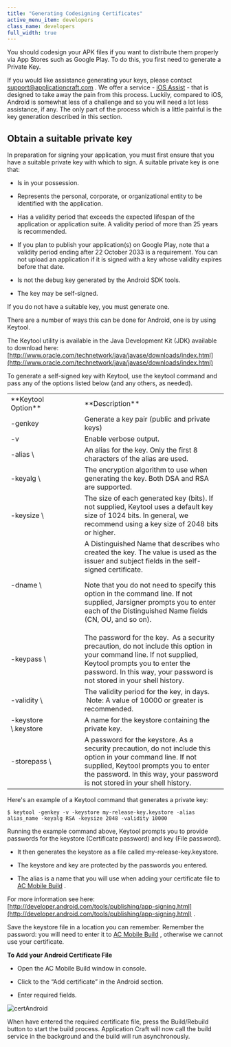 ```yaml
---
title: "Generating Codesigning Certificates"
active_menu_item: developers
class_name: developers
full_width: true
---
```



You should codesign your APK files if you want to distribute them properly via App Stores such as Google Play. To do this, you first need to generate a Private Key.

If you would like assistance generating your keys, please contact [support@applicationcraft.com](mailto:support@applicationcraft.com) . We offer a service - [iOS Assist](/developers/user-guide/ac-mobile-build-phonegap/cordova/certificates/ios-keys-and-certificates/i-havent-got-a-mac) - that is designed to take away the pain from this process. Luckily, compared to iOS, Android is somewhat less of a challenge and so you will need a lot less assistance, if any. The only part of the process which is a little painful is the key generation described in this section.

## Obtain a suitable private key

In preparation for signing your application, you must first ensure that you have a suitable private key with which to sign. A suitable private key is one that:

 - Is in your possession.

 - Represents the personal, corporate, or organizational entity to be identified with the application.

 - Has a validity period that exceeds the expected lifespan of the application or application suite. A validity period of more than 25 years is recommended.

 - If you plan to publish your application(s) on Google Play, note that a validity period ending after 22 October 2033 is a requirement. You can not upload an application if it is signed with a key whose validity expires before that date.

 - Is not the debug key generated by the Android SDK tools.

 - The key may be self-signed.

If you do not have a suitable key, you must generate one.

There are a number of ways this can be done for Android, one is by using Keytool.

The Keytool utility is available in the Java Development Kit (JDK) available to download here: [http://www.oracle.com/technetwork/java/javase/downloads/index.html](http://www.oracle.com/technetwork/java/javase/downloads/index.html)

To generate a self-signed key with Keytool, use the keytool command and pass any of the options listed below (and any others, as needed).

<table>
<tr>
<td width="244">
**Keytool Option**

</td>
<td width="17">
</td>
<td width="681">
**Description**

</td>
</tr>
<tr>
<td width="244">
-genkey

</td>
<td width="17">
</td>
<td width="681">
Generate a key pair (public and private keys)

</td>
</tr>
<tr>
<td width="244">
-v

</td>
<td width="17">
</td>
<td width="681">
Enable verbose output.

</td>
</tr>
<tr>
<td width="244">
-alias \<alias\_name\>

</td>
<td width="17">
</td>
<td width="681">
An alias for the key. Only the first 8 characters of the alias are used.

</td>
</tr>
<tr>
<td width="244">
-keyalg \<alg\>

</td>
<td width="17">
</td>
<td width="681">
The encryption algorithm to use when generating the key. Both DSA and RSA are supported.

</td>
</tr>
<tr>
<td width="244">
-keysize \<size\>

</td>
<td width="17">
</td>
<td width="681">
The size of each generated key (bits). If not supplied, Keytool uses a default key size of 1024 bits. In general, we recommend using a key size of 2048 bits or higher.

</td>
</tr>
<tr>
<td width="244">
-dname \<name\>

</td>
<td width="17">
</td>
<td width="681">
A Distinguished Name that describes who created the key. The value is used as the issuer and subject fields in the self-signed certificate.

Note that you do not need to specify this option in the command line. If not supplied, Jarsigner prompts you to enter each of the Distinguished Name fields (CN, OU, and so on).

</td>
</tr>
<tr>
<td width="244">
-keypass \<password\>

</td>
<td width="17">
</td>
<td width="681">
The password for the key.  As a security precaution, do not include this option in your command line. If not supplied, Keytool prompts you to enter the password. In this way, your password is not stored in your shell history.

</td>
</tr>
<tr>
<td width="244">
-validity \<valdays\>

</td>
<td width="17">
</td>
<td width="681">
The validity period for the key, in days.  Note: A value of 10000 or greater is recommended.

</td>
</tr>
<tr>
<td width="244">
-keystore \<keystore-name\>.keystore

</td>
<td width="17">
</td>
<td width="681">
A name for the keystore containing the private key.

</td>
</tr>
<tr>
<td width="244">
-storepass \<password\>

</td>
<td width="17">
</td>
<td width="681">
A password for the keystore. As a security precaution, do not include this option in your command line. If not supplied, Keytool prompts you to enter the password. In this way, your password is not stored in your shell history.

</td>
</tr>
</table>

Here's an example of a Keytool command that generates a private key:

    $ keytool -genkey -v -keystore my-release-key.keystore -alias alias_name -keyalg RSA -keysize 2048 -validity 10000
   

Running the example command above, Keytool prompts you to provide passwords for the keystore (Certificate password) and key (File password).

 - It then generates the keystore as a file called my-release-key.keystore.

 - The keystore and key are protected by the passwords you entered.

 - The alias is a name that you will use when adding your certificate file to [AC Mobile Build](/developers/user-guide/ac-mobile-build-phonegap/cordova/ac-mobile-build/) .

For more information see here: [http://developer.android.com/tools/publishing/app-signing.html](http://developer.android.com/tools/publishing/app-signing.html) .

Save the keystore file in a location you can remember. Remember the password: you will need to enter it to [AC Mobile Build](/developers/user-guide/ac-mobile-build-phonegap/cordova/ac-mobile-build/) , otherwise we cannot use your certificate.

**To Add your Android Certificate File**

 - Open the AC Mobile Build window in console.

 - Click to the “Add certificate” in the Android section.

 - Enter required fields.

![certAndroid](/img/docs/certandroid.zoom83.png)

When have entered the required certificate file, press the Build/Rebuild button to start the build process. Application Craft will now call the build service in the background and the build will run asynchronously.
